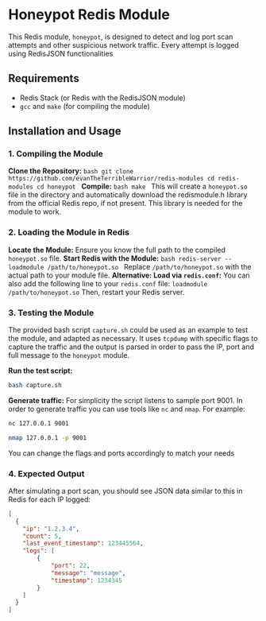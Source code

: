 # Honeypot Redis Module

This Redis module, `honeypot`, is designed to detect and log port scan attempts and other suspicious network traffic. Every attempt is logged using RedisJSON functionalities

## Requirements

-   Redis Stack (or Redis with the RedisJSON module)
-   `gcc` and `make` (for compiling the module)

## Installation and Usage

### 1. Compiling the Module

  **Clone the Repository:**
    ```bash
    git clone https://github.com/evanTheTerribleWarrior/redis-modules
    cd redis-modules
    cd honeypot
    ```
  **Compile:**
    ```bash
    make
    ```
    This will create a `honeypot.so` file in the directory and automatically download the redismodule.h library from the official Redis repo, if not present. This library is needed for the module to work.
    

### 2. Loading the Module in Redis

  **Locate the Module:** Ensure you know the full path to the compiled `honeypot.so` file.
  **Start Redis with the Module:**
    ```bash
    redis-server --loadmodule /path/to/honeypot.so
    ```
    Replace `/path/to/honeypot.so` with the actual path to your module file.
  **Alternative: Load via `redis.conf`:**
    You can also add the following line to your `redis.conf` file:
    ```
    loadmodule /path/to/honeypot.so
    ```
    Then, restart your Redis server.

### 3. Testing the Module

The provided bash script `capture.sh` could be used as an example to test the module, and adapted as necessary. It uses `tcpdump` with specific flags to capture the traffic and the output is parsed in order to pass the IP, port and full message to the `honeypot` module.

**Run the test script:**

```bash
bash capture.sh
```

**Generate traffic:**
For simplicity the script listens to sample port 9001. In order to generate traffic you can use tools like `nc` and `nmap`.
For example:

```bash
nc 127.0.0.1 9001
```

```bash
nmap 127.0.0.1 -p 9001
```

You can change the flags and ports accordingly to match your needs

### 4. Expected Output

After simulating a port scan, you should see JSON data similar to this in Redis for each IP logged:

```json
[
  {
    "ip": "1.2.3.4",
    "count": 5,
    "last_event_timestamp": 123445564,
    "logs": [
        {
            "port": 22,
            "message": "message",
            "timestamp": 1234345
        }
    ]
  }
]
```